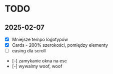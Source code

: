 # TODO

## 2025-02-07

* [x] Mniejsze tempo logotypów
* [x] Cards - 200% szerokości, pomiędzy elementy
* [ ] easing dla scroll
* [-] zamykanie okna na esc
* [-] wywalmy woof, woof
